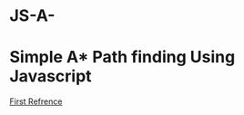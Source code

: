 # JS-A-
# Simple A* Path finding Using Javascript
[First Refrence](https://en.wikipedia.org/wiki/A*_search_algorithm)
